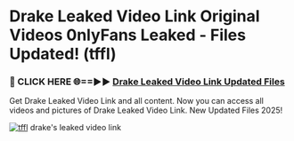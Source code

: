 # Drake Leaked Video Link Original Videos 0nlyFans Leaked - Files Updated! (tffl)

<h3>🔴 CLICK HERE 🌐==►► <a href="https://tinyurl.com/x26r9saj" rel="nofollow">Drake Leaked Video Link Updated Files</a></h3>

Get Drake Leaked Video Link and all content. Now you can access all videos and pictures of Drake Leaked Video Link. New Updated Files 2025!

[![tffl](https://i.imgur.com/LkgZPqh.gif)](https://tinyurl.com/x26r9saj)
drake's leaked video link